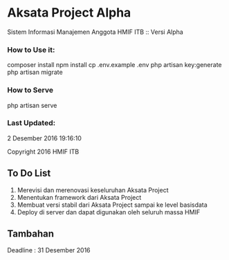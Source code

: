 # Aksata Project Alpha
Sistem Informasi Manajemen Anggota HMIF ITB :: Versi Alpha

### How to Use it:
composer install
npm install
cp .env.example .env
php artisan key:generate
php artisan migrate

### How to Serve
php artisan serve

### Last Updated:
2 Desember 2016 19:16:10

Copyright 2016 HMIF ITB


## To Do List
1. Merevisi dan merenovasi keseluruhan Aksata Project
2. Menentukan framework dari Aksata Project
3. Membuat versi stabil dari Aksata Project sampai ke level basisdata
4. Deploy di server dan dapat digunakan oleh seluruh massa HMIF

## Tambahan
Deadline : 31 Desember 2016
